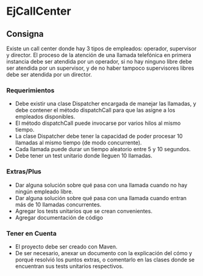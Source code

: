 # EjCallCenter

## Consigna
Existe un call center donde hay 3 tipos de empleados: operador, supervisor y director. El proceso de la atención de una llamada telefónica en primera instancia debe ser atendida por un operador, si no hay ninguno libre debe ser atendida por un supervisor, y de no haber tampoco supervisores libres debe ser atendida por un director.

### Requerimientos

- Debe existir una clase Dispatcher encargada de manejar las llamadas, y debe contener el método dispatchCall para que las asigne a los empleados disponibles.
- El método dispatchCall puede invocarse por varios hilos al mismo tiempo.
- La clase Dispatcher debe tener la capacidad de poder procesar 10 llamadas al mismo tiempo (de modo concurrente).
- Cada llamada puede durar un tiempo aleatorio entre 5 y 10 segundos.
- Debe tener un test unitario donde lleguen 10 llamadas.

### Extras/Plus

- Dar alguna solución sobre qué pasa con una llamada cuando no hay ningún empleado libre.
- Dar alguna solución sobre qué pasa con una llamada cuando entran más de 10 llamadas concurrentes.
- Agregar los tests unitarios que se crean convenientes.
- Agregar documentación de código

### Tener en Cuenta

- El proyecto debe ser creado con Maven.
- De ser necesario, anexar un documento con la explicación del cómo y porqué resolvió los puntos extras, o comentarlo en las clases donde se encuentran sus tests unitarios respectivos.